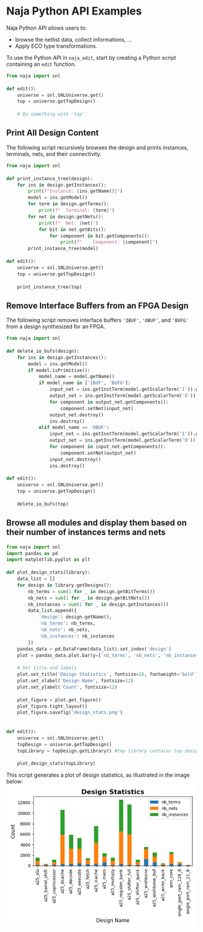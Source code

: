 # Naja Python API Examples

Naja Python API allows users to:

- browse the netlist data, collect informations, ...
- Apply ECO type transformations.

To use the Python API in `naja_edit`, start by creating a Python script containing an `edit` function.

```python
from naja import snl

def edit():
    universe = snl.SNLUniverse.get()
    top = universe.getTopDesign()

    # Do something with 'top'
```

## Print All Design Content

The following script recursively browses the design and prints instances, terminals, nets, and their connectivity.

```python
from naja import snl

def print_instance_tree(design):
    for ins in design.getInstances():
        print(f"Instance: {ins.getName()}")
        model = ins.getModel()
        for term in design.getTerms():
            print(f"  Terminal: {term}")
        for net in design.getNets():
            print(f"  Net: {net}")
            for bit in net.getBits():
                for component in bit.getComponents():
                    print(f"    Component: {component}")
        print_instance_tree(model)

def edit():
    universe = snl.SNLUniverse.get()
    top = universe.getTopDesign()

    print_instance_tree(top)
```

## Remove Interface Buffers from an FPGA Design

The following script removes interface buffers `'IBUF'`, `'OBUF'`, and `'BUFG'` from a design synthesized for an FPGA.

```python
from naja import snl

def delete_io_bufs(design):
    for ins in design.getInstances():
        model = ins.getModel()
        if model.isPrimitive():
            model_name = model.getName()
            if model_name in ['IBUF', 'BUFG']:
                input_net = ins.getInstTerm(model.getScalarTerm('I')).getNet()
                output_net = ins.getInstTerm(model.getScalarTerm('O')).getNet()
                for component in output_net.getComponents():
                    component.setNet(input_net)
                output_net.destroy()
                ins.destroy()
            elif model_name == 'OBUF':
                input_net = ins.getInstTerm(model.getScalarTerm('I')).getNet()
                output_net = ins.getInstTerm(model.getScalarTerm('O')).getNet()
                for component in input_net.getComponents():
                    component.setNet(output_net)
                input_net.destroy()
                ins.destroy()

def edit():
    universe = snl.SNLUniverse.get()
    top = universe.getTopDesign()

    delete_io_bufs(top)
```

## Browse all modules and display them based on their number of instances terms and nets

```python
from naja import snl
import pandas as pd
import matplotlib.pyplot as plt

def plot_design_stats(library):
    data_list = []
    for design in library.getDesigns():
        nb_terms = sum(1 for _ in design.getBitTerms())
        nb_nets = sum(1 for _ in design.getBitNets())
        nb_instances = sum(1 for _ in design.getInstances())
        data_list.append({
            'design': design.getName(),
            'nb_terms': nb_terms,
            'nb_nets': nb_nets,
            'nb_instances': nb_instances
        })
    pandas_data = pd.DataFrame(data_list).set_index('design')
    plot = pandas_data.plot.bar(y=['nb_terms', 'nb_nets', 'nb_instances'], stacked=True)

    # Set title and labels
    plot.set_title('Design Statistics', fontsize=16, fontweight='bold')
    plot.set_xlabel('Design Name', fontsize=12)
    plot.set_ylabel('Count', fontsize=12)

    plot_figure = plot.get_figure()
    plot_figure.tight_layout()
    plot_figure.savefig('design_stats.png')


def edit():
    universe = snl.SNLUniverse.get()
    topDesign = universe.getTopDesign()
    topLibrary = topDesign.getLibrary() #top library contains top design

    plot_design_stats(topLibrary)
```

This script generates a plot of design statistics, as illustrated in the image below:
![Design Stats](./images/design_stats.png)
